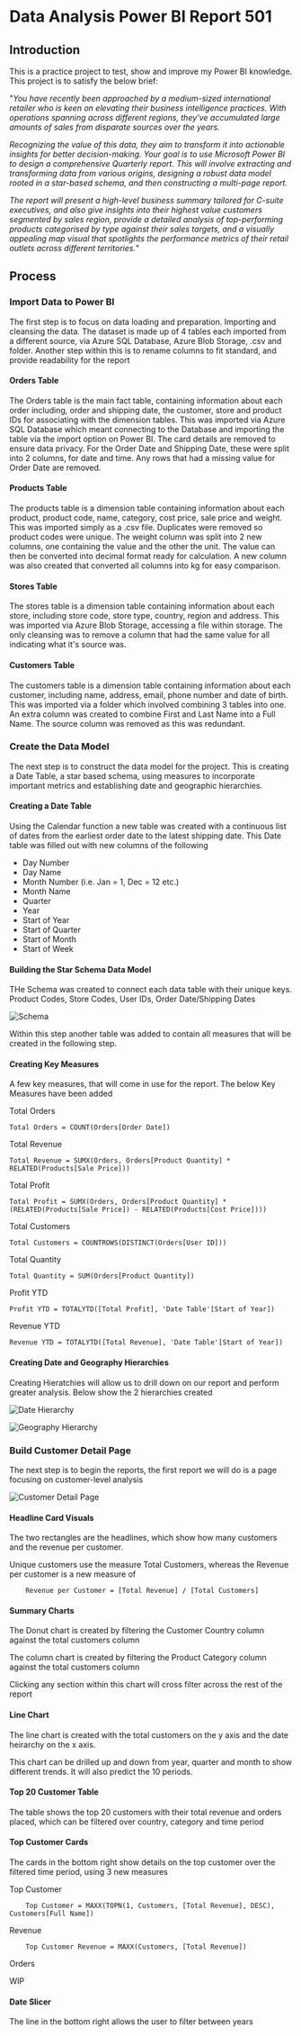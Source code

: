 # Data Analysis Power BI Report 501

## Introduction

This is a practice project to test, show and improve my Power BI knowledge. This project is to satisfy the below brief:

"_You have recently been approached by a medium-sized international retailer who is keen on elevating their business intelligence practices. With operations spanning across different regions, they've accumulated large amounts of sales from disparate sources over the years._

_Recognizing the value of this data, they aim to transform it into actionable insights for better decision-making. Your goal is to use Microsoft Power BI to design a comprehensive Quarterly report. This will involve extracting and transforming data from various origins, designing a robust data model rooted in a star-based schema, and then constructing a multi-page report._

_The report will present a high-level business summary tailored for C-suite executives, and also give insights into their highest value customers segmented by sales region, provide a detailed analysis of top-performing products categorised by type against their sales targets, and a visually appealing map visual that spotlights the performance metrics of their retail outlets across different territories._"

## Process

### Import Data to Power BI

The first step is to focus on data loading and preparation. Importing and cleansing the data. The dataset is made up of 4 tables each imported from a different source, via Azure SQL Database, Azure Blob Storage, .csv and folder. Another step within this is to rename columns to fit standard, and provide readability for the report

#### Orders Table

The Orders table is the main fact table, containing information about each order including, order and shipping date, the customer, store and product IDs for associating with the dimension tables. This was imported via Azure SQL Database which meant connecting to the Database and importing the table via the import option on Power BI. The card details are removed to ensure data privacy. For the Order Date and Shipping Date, these were split into 2 columns, for date and time. Any rows that had a missing value for Order Date are removed.

#### Products Table

The products table is a dimension table containing information about each product, product code, name, category, cost price, sale price and weight. This was imported simply as a .csv file. Duplicates were removed so product codes were unique. The weight column was split into 2 new columns, one containing the value and the other the unit. The value can then be converted into decimal format ready for calculation. A new column was also created that converted all columns into kg for easy comparison.

#### Stores Table

The stores table is a dimension table containing information about each store, including store code, store type, country, region and address. This was imported via Azure Blob Storage, accessing a file within storage. The only cleansing was to remove a column that had the same value for all indicating what it's source was.

#### Customers Table

The customers table is a dimension table containing information about each customer, including name, address, email, phone number and date of birth. This was imported via a folder which involved combining 3 tables into one. An extra column was created to combine First and Last Name into a Full Name. The source column was removed as this was redundant.

### Create the Data Model

The next step is to construct the data model for the project. This is creating a Date Table, a star based schema, using measures to incorporate important metrics and establishing date and geographic hierarchies.

#### Creating a Date Table

Using the Calendar function a new table was created with a continuous list of dates from the earliest order date to the latest shipping date. This Date table was filled out with new columns of the following

- Day Number
- Day Name
- Month Number (i.e. Jan = 1, Dec = 12 etc.)
- Month Name
- Quarter
- Year
- Start of Year
- Start of Quarter
- Start of Month
- Start of Week

#### Building the Star Schema Data Model

THe Schema was created to connect each data table with their unique keys. Product Codes, Store Codes, User IDs, Order Date/Shipping Dates

![Schema](img/Schema.png)

Within this step another table was added to contain all measures that will be created in the following step.

#### Creating Key Measures

A few key measures, that will come in use for the report. The below Key Measures have been added

Total Orders

    Total Orders = COUNT(Orders[Order Date])

Total Revenue

    Total Revenue = SUMX(Orders, Orders[Product Quantity] * RELATED(Products[Sale Price]))

Total Profit

    Total Profit = SUMX(Orders, Orders[Product Quantity] * (RELATED(Products[Sale Price]) - RELATED(Products[Cost Price])))

Total Customers

    Total Customers = COUNTROWS(DISTINCT(Orders[User ID]))

Total Quantity

    Total Quantity = SUM(Orders[Product Quantity])

Profit YTD

    Profit YTD = TOTALYTD([Total Profit], 'Date Table'[Start of Year])

Revenue YTD

    Revenue YTD = TOTALYTD([Total Revenue], 'Date Table'[Start of Year])
    
#### Creating Date and Geography Hierarchies

Creating Hieratchies will allow us to drill down on our report and perform greater analysis. Below show the 2 hierarchies created

![Date Hierarchy](img/DateHierarchy.png)

![Geography Hierarchy](img/GeographyHierarchy.png)

### Build Customer Detail Page

The next step is to begin the reports, the first report we will do is a page focusing on customer-level analysis

![Customer Detail Page](img/CustomerDetail.png)

#### Headline Card Visuals

The two rectangles are the headlines, which show how many customers and the revenue per customer.

Unique customers use the measure Total Customers, whereas the Revenue per customer is a new measure of

        Revenue per Customer = [Total Revenue] / [Total Customers]

#### Summary Charts

The Donut chart is created by filtering the Customer Country column against the total customers column

The column chart is created by filtering the Product Category column against the total customers column

Clicking any section within this chart will cross filter across the rest of the report

#### Line Chart

The line chart is created with the total customers on the y axis and the date heirarchy on the x axis.

This chart can be drilled up and down from year, quarter and month to show different trends. It will also predict the 10 periods.

#### Top 20 Customer Table

The table shows the top 20 customers with their total revenue and orders placed, which can be filtered over country, category and time period

#### Top Customer Cards

The cards in the bottom right show details on the top customer over the filtered time period, using 3 new measures

Top Customer

        Top Customer = MAXX(TOPN(1, Customers, [Total Revenue], DESC), Customers[Full Name])

Revenue 

        Top Customer Revenue = MAXX(Customers, [Total Revenue])

Orders

WIP

#### Date Slicer

The line in the bottom right allows the user to filter between years


